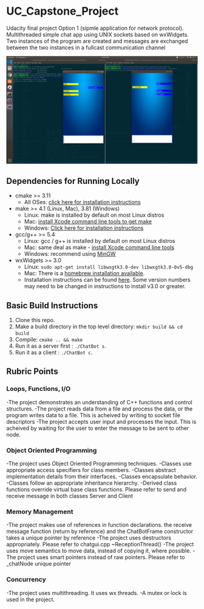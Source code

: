 # UC_Capstone_Project
Udacity final project Option 1 (sipmle application for network protocol).
Multithreaded simple chat app using UNIX sockets based on wxWidgets. Two instances of the program are created and messages are exchanged between the two instances in a fullcast communication channel

<img src="images/demo.png"/>

## Dependencies for Running Locally
* cmake >= 3.11
  * All OSes: [click here for installation instructions](https://cmake.org/install/)
* make >= 4.1 (Linux, Mac), 3.81 (Windows)
  * Linux: make is installed by default on most Linux distros
  * Mac: [install Xcode command line tools to get make](https://developer.apple.com/xcode/features/)
  * Windows: [Click here for installation instructions](http://gnuwin32.sourceforge.net/packages/make.htm)
* gcc/g++ >= 5.4
  * Linux: gcc / g++ is installed by default on most Linux distros
  * Mac: same deal as make - [install Xcode command line tools](https://developer.apple.com/xcode/features/)
  * Windows: recommend using [MinGW](http://www.mingw.org/)
* wxWidgets >= 3.0
  * Linux: `sudo apt-get install libwxgtk3.0-dev libwxgtk3.0-0v5-dbg`
  * Mac: There is a [homebrew installation available](https://formulae.brew.sh/formula/wxmac).
  * Installation instructions can be found [here](https://wiki.wxwidgets.org/Install). Some version numbers may need to be changed in instructions to install v3.0 or greater.

## Basic Build Instructions

1. Clone this repo.
2. Make a build directory in the top level directory: `mkdir build && cd build`
3. Compile: `cmake .. && make`
4. Run it as a server first : `./ChatBot s`.
5. Run it as a client : `./ChatBot c`.




## Rubric Points
### Loops, Functions, I/O
-The project demonstrates an understanding of C++ functions and control structures.
-The project reads data from a file and process the data, or the program writes data to a file. This is acheived by writing to socket file descriptors
-The project accepts user input and processes the input. This is acheived by waiting for the user to enter the message to be sent to other node.

### Object Oriented Programming
-The project uses Object Oriented Programming techniques.
-Classes use appropriate access specifiers for class members.
-Classes abstract implementation details from their interfaces.
-Classes encapsulate behavior.
-Classes follow an appropriate inheritance hierarchy.
-Derived class functions override virtual base class functions. Please refer to send and receive message in both classes Server and Client

### Memory Management
-The project makes use of references in function declarations. the receive message function (return by reference) and
the ChatBotFrame constructor takes a unique pointer by reference
-The project uses destructors appropriately. Please refer to chatgui.cpp ~ReceptionThread()
-The project uses move semantics to move data, instead of copying it, where possible.
-The project uses smart pointers instead of raw pointers. Please refer to _chatNode unique pointer

### Concurrency
-The project uses multithreading. It uses wx threads.
-A mutex or lock is used in the project.

